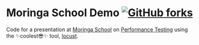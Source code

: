 # Moringa School Demo  [![GitHub forks](https://img.shields.io/github/forks/clovisphere/moringa-school-demo.svg)](https://github.com/clovisphere/moringa-school-demo/network)


Code for a presentation at [Moringa School](https://moringaschool.com/) on [Performance Testing](https://www.wikiwand.com/en/Software_performance_testing) using the :sparkles:coolest:sunglasses::sparkles: tool, [locust](https://locust.io/).
